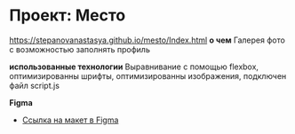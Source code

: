 # Проект: Место
https://stepanovanastasya.github.io/mesto/Index.html
**о чем**
Галерея фото с возможностью заполнять профиль

**использованные технологии**
Выравнивание с помощью flexbox, оптимизированны шрифты, оптимизированны изображения, подключен файл script.js 

**Figma**

* [Ссылка на макет в Figma](https://www.figma.com/file/2cn9N9jSkmxD84oJik7xL7/JavaScript.-Sprint-4?node-id=0%3A1)


